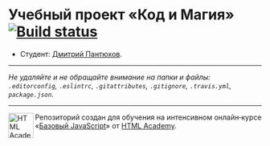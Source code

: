 # Учебный проект «Код и Магия» [![Build status][travis-image]][travis-url]

* Студент: [Дмитрий Пантюхов](https://up.htmlacademy.ru/javascript/9/user/318577).

---

_Не удаляйте и не обращайте внимание на папки и файлы:_<br>
_`.editorconfig`, `.eslintrc`, `.gitattributes`, `.gitignore`, `.travis.yml`, `package.json`._

---

<a href="https://htmlacademy.ru/intensive/javascript"><img align="left" width="50" height="50" title="HTML Academy" src="https://up.htmlacademy.ru/static/img/intensive/javascript/logo-for-github.svg"></a>

Репозиторий создан для обучения на интенсивном онлайн‑курсе «[Базовый JavaScript](https://htmlacademy.ru/intensive/javascript)» от [HTML Academy](https://htmlacademy.ru).

[travis-image]: https://travis-ci.org/htmlacademy-javascript/318577-code-and-magick.svg?branch=master
[travis-url]: https://travis-ci.org/htmlacademy-javascript/318577-code-and-magick
